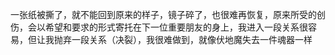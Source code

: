 一张纸被撕了，就不能回到原来的样子，镜子碎了，也很难再恢复，原来所受的创伤，会以希望和要求的形式寄托在下一位重要朋友的身上，我进入一段关系很容易，但让我抛弃一段关系（决裂），我很难做到，就像伏地魔失去一件魂器一样